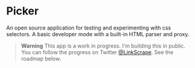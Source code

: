 # Picker

An open source application for testing and experimenting with css selectors. A basic developer mode with a built-in HTML parser and proxy.

> **Warning**
> This app is a work in progress. I'm building this in public. You can follow the progress on Twitter [@LinkScrape](https://twitter.com/LinkScrape). 
> See the roadmap below.

